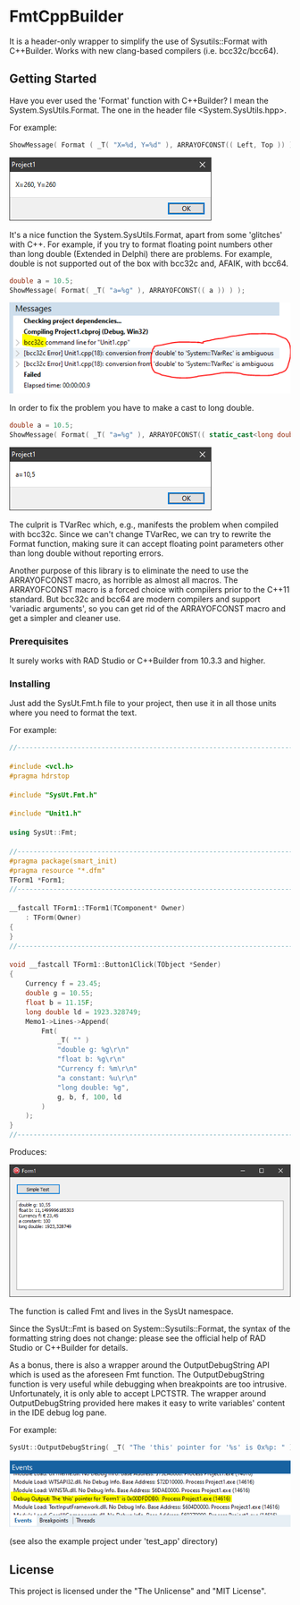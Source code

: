# FmtCppBuilder

It is a header-only wrapper to simplify the use of Sysutils::Format with C++Builder. Works with new clang-based compilers (i.e. bcc32c/bcc64).

## Getting Started

Have you ever used the 'Format' function with C++Builder? I mean the System.SysUtils.Format. The one in the header file <System.SysUtils.hpp>.

For example:

```C++
ShowMessage( Format ( _T( "X=%d, Y=%d" ), ARRAYOFCONST(( Left, Top )) );
```
<img src="docs/assets/images/1.png" alt="Figure 1">

It's a nice function the System.SysUtils.Format, apart from some 'glitches' with C++. For example, if you try to format floating point numbers other than long double (Extended in Delphi) there are problems. For example,  double is not supported out of the box
with bcc32c and, AFAIK, with bcc64.

```C++
double a = 10.5;
ShowMessage( Format( _T( "a=%g" ), ARRAYOFCONST(( a )) ) );
```

<img src="docs/assets/images/2.png" alt="Figure 2">

In order to fix the problem you have to make a cast to long double.

```C++
double a = 10.5;
ShowMessage( Format( _T( "a=%g" ), ARRAYOFCONST(( static_cast<long double>( a ) )) ) );
```

<img src="docs/assets/images/3.png" alt="Figure 3">

The culprit is TVarRec which, e.g., manifests the problem when compiled with bcc32c. Since we can't change TVarRec, we can try to rewrite the Format function, making sure it can accept floating point parameters other than long double without reporting errors.

Another purpose of this library is to eliminate the need to use the ARRAYOFCONST macro, as horrible as almost all macros. The ARRAYOFCONST macro is a forced choice with compilers prior to the C++11 standard. But bcc32c and bcc64 are modern compilers and support 'variadic arguments', so you can get rid of the ARRAYOFCONST macro and get a simpler and cleaner use.
### Prerequisites

It surely works with RAD Studio or C++Builder from 10.3.3 and higher.

### Installing

Just add the SysUt.Fmt.h file to your project, then use it in all those units where you need to format the text.

For example:

```C++
//---------------------------------------------------------------------------

#include <vcl.h>
#pragma hdrstop

#include "SysUt.Fmt.h"

#include "Unit1.h"

using SysUt::Fmt;

//---------------------------------------------------------------------------
#pragma package(smart_init)
#pragma resource "*.dfm"
TForm1 *Form1;
//---------------------------------------------------------------------------

__fastcall TForm1::TForm1(TComponent* Owner)
    : TForm(Owner)
{
}
//---------------------------------------------------------------------------

void __fastcall TForm1::Button1Click(TObject *Sender)
{
    Currency f = 23.45;
    double g = 10.55;
    float b = 11.15F;
    long double ld = 1923.328749;
    Memo1->Lines->Append(
        Fmt(
            _T( "" )
            "double g: %g\r\n"
            "float b: %g\r\n"
            "Currency f: %m\r\n"
            "a constant: %u\r\n"
            "long double: %g",
            g, b, f, 100, ld
        )
    );
}
//---------------------------------------------------------------------------
```

Produces:

<img src="docs/assets/images/4.png" alt="Figure 4">

The function is called Fmt and lives in the SysUt namespace.

Since the SysUt::Fmt is based on System::Sysutils::Format, the syntax of the formatting string does not change: please see the official help of RAD Studio or C++Builder for details.

As a bonus, there is also a wrapper around the OutputDebugString API which is used as the aforeseen Fmt function. The OutputDebugString function is very useful while debugging when breakpoints are too intrusive. Unfortunately, it is only able to accept LPCTSTR. The wrapper around OutputDebugString provided here makes it easy to write variables' content in the IDE debug log pane.

For example:

```C++
SysUt::OutputDebugString( _T( "The 'this' pointer for '%s' is 0x%p: " ), Name, this );
```

<img src="docs/assets/images/5.png" alt="Figure 5">

(see also the example project under 'test_app' directory)

## License

This project is licensed under the "The Unlicense" and "MIT License".
